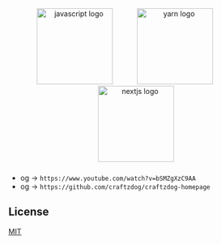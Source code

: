<div align="center">
  <img src="https://cdn.jsdelivr.net/gh/devicons/devicon/icons/javascript/javascript-plain.svg" height="150" alt="javascript logo"  />
  <img width="40" />
  <img src="https://cdn.jsdelivr.net/gh/devicons/devicon/icons/yarn/yarn-original.svg" height="150" alt="yarn logo"  />
  <img width="40" />
  <img src="https://cdn.jsdelivr.net/gh/devicons/devicon/icons/nextjs/nextjs-original.svg" height="150" alt="nextjs logo"  />
</div>

###

- og -> `https://www.youtube.com/watch?v=bSMZgXzC9AA`
- og -> `https://github.com/craftzdog/craftzdog-homepage`

## License

[MIT](https://choosealicense.com/licenses/mit/)
